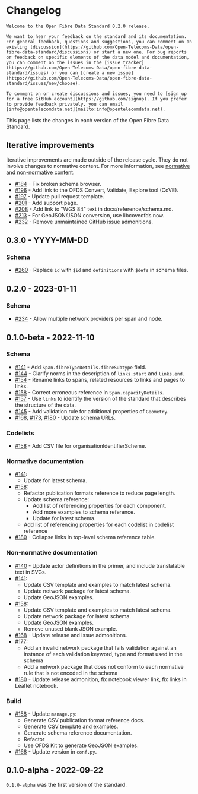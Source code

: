 # Changelog

```{admonition} 0.2.0 release
Welcome to the Open Fibre Data Standard 0.2.0 release.

We want to hear your feedback on the standard and its documentation. For general feedback, questions and suggestions, you can comment on an existing [discussion](https://github.com/Open-Telecoms-Data/open-fibre-data-standard/discussions) or start a new one. For bug reports or feedback on specific elements of the data model and documentation, you can comment on the issues in the [issue tracker](https://github.com/Open-Telecoms-Data/open-fibre-data-standard/issues) or you can [create a new issue](https://github.com/Open-Telecoms-Data/open-fibre-data-standard/issues/new/choose).

To comment on or create discussions and issues, you need to [sign up for a free GitHub account](https://github.com/signup). If you prefer to provide feedback privately, you can email [info@opentelecomdata.net](mailto:info@opentelecomdata.net).
```

This page lists the changes in each version of the Open Fibre Data Standard.

## Iterative improvements

Iterative improvements are made outside of the release cycle. They do not involve changes to normative content. For more information, see [normative and non-normative content](../governance/index.md#normative-and-non-normative-content).

- [#184](https://github.com/Open-Telecoms-Data/open-fibre-data-standard/pull/184) - Fix broken schema browser.
- [#196](https://github.com/Open-Telecoms-Data/open-fibre-data-standard/pull/196) - Add link to the OFDS Convert, Validate, Explore tool (CoVE).
- [#197](https://github.com/Open-Telecoms-Data/open-fibre-data-standard/pull/197) - Update pull request template.
- [#201](https://github.com/Open-Telecoms-Data/open-fibre-data-standard/pull/201) - Add support page.
- [#208](https://github.com/Open-Telecoms-Data/open-fibre-data-standard/pull/208) - Add link to "WGS 84" text in docs/reference/schema.md.
- [#213](https://github.com/Open-Telecoms-Data/open-fibre-data-standard/pull/213) - For GeoJSON/JSON conversion, use libcoveofds now.
- [#232](https://github.com/Open-Telecoms-Data/open-fibre-data-standard/pull/232) - Remove unmaintained GitHub issue admonitions.

## 0.3.0 - YYYY-MM-DD

### Schema

- [#260](https://github.com/Open-Telecoms-Data/open-fibre-data-standard/pull/260) - Replace `id` with `$id` and `definitions` with `$defs` in schema files.

## 0.2.0 - 2023-01-11

### Schema

- [#234](https://github.com/Open-Telecoms-Data/open-fibre-data-standard/pull/234) - Allow multiple network providers per span and node.

## 0.1.0-beta - 2022-11-10

### Schema

- [#141](https://github.com/Open-Telecoms-Data/open-fibre-data-standard/pull/141) - Add `Span.fibreTypeDetails.fibreSubtype` field.
- [#144](https://github.com/Open-Telecoms-Data/open-fibre-data-standard/pull/144) - Clarify norms in the description of `links.start` and `links.end`.
- [#154](https://github.com/Open-Telecoms-Data/open-fibre-data-standard/pull/154) - Rename links to spans, related resources to links and pages to links.
- [#158](https://github.com/Open-Telecoms-Data/open-fibre-data-standard/pull/158) - Correct erroneous reference in `Span.capacityDetails`.
- [#157](https://github.com/Open-Telecoms-Data/open-fibre-data-standard/pull/157) - Use `links` to identify the version of the standard that describes the structure of the data.
- [#145](https://github.com/Open-Telecoms-Data/open-fibre-data-standard/pull/145) - Add validation rule for additional properties of `Geometry`.
- [#168](https://github.com/Open-Telecoms-Data/open-fibre-data-standard/pull/168), [#173](https://github.com/Open-Telecoms-Data/open-fibre-data-standard/pull/173), [#180](https://github.com/Open-Telecoms-Data/open-fibre-data-standard/pull/180) - Update schema URLs.

### Codelists

- [#158](https://github.com/Open-Telecoms-Data/open-fibre-data-standard/pull/158) - Add CSV file for organisationIdentifierScheme.

### Normative documentation

- [#141](https://github.com/Open-Telecoms-Data/open-fibre-data-standard/pull/141):
  - Update for latest schema.
- [#158](https://github.com/Open-Telecoms-Data/open-fibre-data-standard/pull/158):
  - Refactor publication formats reference to reduce page length.
  - Update schema reference:
    - Add list of referencing properties for each component.
    - Add more examples to schema reference.
    - Update for latest schema.
  - Add list of referencing properties for each codelist in codelist reference
- [#180](https://github.com/Open-Telecoms-Data/open-fibre-data-standard/pull/180) - Collapse links in top-level schema reference table.

### Non-normative documentation

- [#140](https://github.com/Open-Telecoms-Data/open-fibre-data-standard/pull/140) - Update actor definitions in the primer, and include translatable text in SVGs.
- [#141](https://github.com/Open-Telecoms-Data/open-fibre-data-standard/pull/141):
  - Update CSV template and examples to match latest schema.
  - Update network package for latest schema.
  - Update GeoJSON examples.
- [#158](https://github.com/Open-Telecoms-Data/open-fibre-data-standard/pull/158):
  - Update CSV template and examples to match latest schema.
  - Update network package for latest schema.
  - Update GeoJSON examples.
  - Remove unused blank JSON example.
- [#168](https://github.com/Open-Telecoms-Data/open-fibre-data-standard/pull/168) - Update release and issue admonitions.
- [#177](https://github.com/Open-Telecoms-Data/open-fibre-data-standard/pull/177):
  - Add an invalid network package that fails validation against an instance of each validation keyword, type and format used in the schema
  - Add a network package that does not conform to each normative rule that is not encoded in the schema
- [#180](https://github.com/Open-Telecoms-Data/open-fibre-data-standard/pull/180) - Update release admonition, fix notebook viewer link, fix links in Leaflet notebook.

### Build

- [#158](https://github.com/Open-Telecoms-Data/open-fibre-data-standard/pull/158) - Update `manage.py`:
  - Generate CSV publication format reference docs.
  - Generate CSV template and examples.
  - Generate schema reference documentation.
  - Refactor
  - Use OFDS Kit to generate GeoJSON examples.
- [#168](https://github.com/Open-Telecoms-Data/open-fibre-data-standard/pull/168) - Update version in `conf.py`.

## 0.1.0-alpha - 2022-09-22

`0.1.0-alpha` was the first version of the standard.
